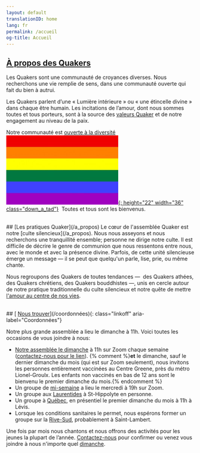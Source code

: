 ```yaml
---
layout: default
translationID: home
lang: fr
permalink: /accueil
og-title: Accueil
---
```

## [À propos des Quakers](/intro-fr)

Les Quakers sont une communauté de croyances diverses. Nous recherchons une vie remplie de sens, dans une communauté ouverte qui fait du bien à autrui. 

Les Quakers parlent d’une « Lumière intérieure » ou « une étincelle divine » dans chaque être humain. Les incitations de l’amour, dont nous sommes toutes et tous porteurs, sont à la source des [valeurs Quaker](/témoignages) et de notre engagement au niveau de la paix.

Notre communauté est [ouverte à la diversité](/intro-fr) &nbsp;[![Drapeau arc-en-ciel](/assets/images/Rainbow-Flag.jpg){: height="22" width="36" class="down_a_tad"}](/intro-fr) &nbsp;Toutes et tous sont les bienvenus.

<br>
## [Les pratiques Quaker](/a_propos)
Le cœur de l'assemblée Quaker est notre [culte silencieux](/a_propos). Nous nous asseyons et nous recherchons une tranquillité ensemble; personne ne dirige notre culte. Il est difficile de décrire le genre de communion que nous ressentons entre nous, avec le monde et avec la présence divine. Parfois, de cette unité silencieuse émerge un message — il se peut que quelqu'un parle, lise, prie, ou même chante.

Nous regroupons des Quakers de toutes tendances&nbsp;—&nbsp; des Quakers athées, des Quakers chrétiens, des Quakers bouddhistes&nbsp;—,&nbsp;unis en cercle autour de notre pratique traditionnelle du culte silencieux et notre quête de mettre [l'amour au centre de nos vies](/intro-fr).

<br>
## [<i class="fas fa-map-marker-alt fa-fw color-1-dark-text"></i> <u>Nous trouver</u>](/coordonnées){: class="linkoff" aria-label="Coordonnées"}

Notre plus grande assemblée a lieu le dimanche à 11h. Voici toutes les occasions de vous joindre à nous:
* [Notre assemblée le dimanche](/coordonnées) à 11h sur Zoom chaque semaine ([contactez-nous pour le lien](/contact-fr)). {% comment %}**et** le dimanche, sauf le dernier dimanche du mois (qui est sur Zoom seulement), nous invitons les personnes entièrement vaccinées au Centre Greene, près du métro Lionel-Groulx. Les enfants non vaccinés en bas de 12 ans sont le bienvenu le premier dimanche du mois.{% endcomment %}
* Un groupe de [mi-semaine](/mi-semaine) a lieu le mercredi à 19h sur Zoom.
* Un groupe aux [Laurentides](/laurentides) à St-Hippolyte en personne.
* Un groupe à [Québec](/quebec), en présentiel le premier dimanche du mois à 11h à Lévis.
* Lorsque les conditions sanitaires le permet, nous espérons former un groupe sur la [Rive-Sud](/rive-sud), probablement à Saint-Lambert.

Une fois par mois nous chantons et nous offrons des activités pour les jeunes la plupart de l’année. [Contactez-nous](/contact-fr) pour confirmer ou venez vous joindre à nous n'importe quel [dimanche](/coordonnées).
